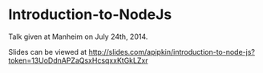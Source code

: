 Introduction-to-NodeJs
======================

Talk given at Manheim on July 24th, 2014. 

Slides can be viewed at http://slides.com/apipkin/introduction-to-node-js?token=13UoDdnAPZaQsxHcsqxxKtGkLZxr

